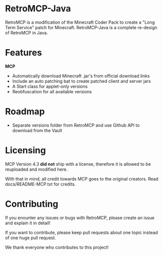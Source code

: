 # RetroMCP-Java

RetroMCP is a modification of the Minecraft Coder Pack to create a "Long Term Service" patch for Minecraft.
RetroMCP-Java is a complete re-design of RetroMCP in Java.

# Features

**MCP**

* Automatically download Minecraft .jar's from official download links
* Include an auto patching bat to create patched client and server jars
* A Start class for applet-only versions
* Reobfuscation for all available versions

# Roadmap

* Separate versions folder from RetroMCP and use Github API to download from the Vault

# Licensing

MCP Version 4.3 __did not__ ship with a license, therefore it is allowed to be reuploaded and modified here.

With that in mind, all credit towards MCP goes to the original creators. Read docs/README-MCP.txt for credits.

# Contributing

If you enounter any issues or bugs with RetroMCP, please create an issue and explain it in detail!

If you want to contribute, please keep pull requests about one topic instead of one huge pull request.

We thank everyone who contributes to this project!
